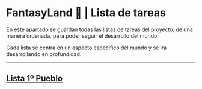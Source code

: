 # FantasyLand 🍄 | Lista de tareas

En este apartado se guardan todas las listas de tareas del proyecto, de una manera ordenada, para poder seguir el desarrollo del mundo.

Cada lista se centra en un aspecto específico del mundo y se ira desarrollando en profundidad.

---

## [Lista 1º Pueblo](task1.md)
